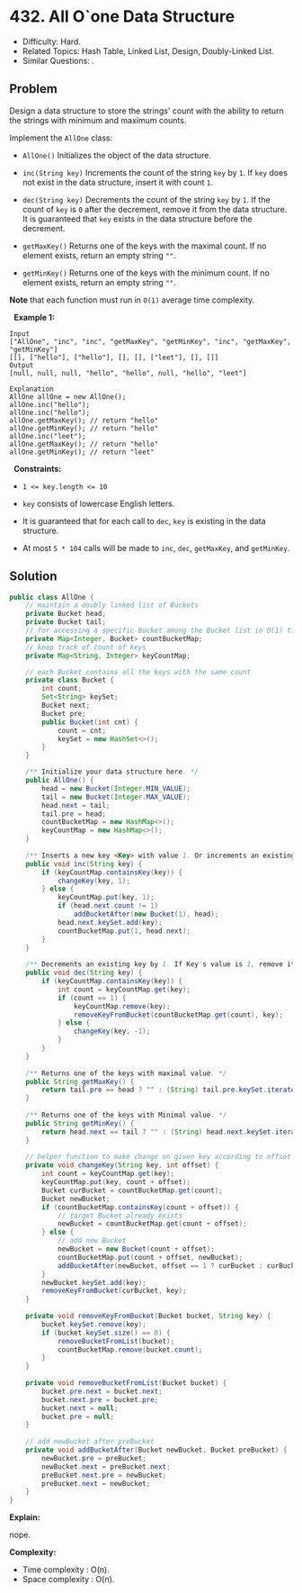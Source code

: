 # 432. All O`one Data Structure

- Difficulty: Hard.
- Related Topics: Hash Table, Linked List, Design, Doubly-Linked List.
- Similar Questions: .

## Problem

Design a data structure to store the strings' count with the ability to return the strings with minimum and maximum counts.

Implement the ```AllOne``` class:


	
- ```AllOne()``` Initializes the object of the data structure.
	
- ```inc(String key)``` Increments the count of the string ```key``` by ```1```. If ```key``` does not exist in the data structure, insert it with count ```1```.
	
- ```dec(String key)``` Decrements the count of the string ```key``` by ```1```. If the count of ```key``` is ```0``` after the decrement, remove it from the data structure. It is guaranteed that ```key``` exists in the data structure before the decrement.
	
- ```getMaxKey()``` Returns one of the keys with the maximal count. If no element exists, return an empty string ```""```.
	
- ```getMinKey()``` Returns one of the keys with the minimum count. If no element exists, return an empty string ```""```.


**Note** that each function must run in ```O(1)``` average time complexity.

 
**Example 1:**

```
Input
["AllOne", "inc", "inc", "getMaxKey", "getMinKey", "inc", "getMaxKey", "getMinKey"]
[[], ["hello"], ["hello"], [], [], ["leet"], [], []]
Output
[null, null, null, "hello", "hello", null, "hello", "leet"]

Explanation
AllOne allOne = new AllOne();
allOne.inc("hello");
allOne.inc("hello");
allOne.getMaxKey(); // return "hello"
allOne.getMinKey(); // return "hello"
allOne.inc("leet");
allOne.getMaxKey(); // return "hello"
allOne.getMinKey(); // return "leet"
```

 
**Constraints:**


	
- ```1 <= key.length <= 10```
	
- ```key``` consists of lowercase English letters.
	
- It is guaranteed that for each call to ```dec```, ```key``` is existing in the data structure.
	
- At most ```5 * 104``` calls will be made to ```inc```, ```dec```, ```getMaxKey```, and ```getMinKey```.



## Solution

```java
public class AllOne {
    // maintain a doubly linked list of Buckets
    private Bucket head;
    private Bucket tail;
    // for accessing a specific Bucket among the Bucket list in O(1) time
    private Map<Integer, Bucket> countBucketMap;
    // keep track of count of keys
    private Map<String, Integer> keyCountMap;

    // each Bucket contains all the keys with the same count
    private class Bucket {
        int count;
        Set<String> keySet;
        Bucket next;
        Bucket pre;
        public Bucket(int cnt) {
            count = cnt;
            keySet = new HashSet<>();
        }
    }

    /** Initialize your data structure here. */
    public AllOne() {
        head = new Bucket(Integer.MIN_VALUE);
        tail = new Bucket(Integer.MAX_VALUE);
        head.next = tail;
        tail.pre = head;
        countBucketMap = new HashMap<>();
        keyCountMap = new HashMap<>();
    }
    
    /** Inserts a new key <Key> with value 1. Or increments an existing key by 1. */
    public void inc(String key) {
        if (keyCountMap.containsKey(key)) {
            changeKey(key, 1);
        } else {
            keyCountMap.put(key, 1);
            if (head.next.count != 1) 
                addBucketAfter(new Bucket(1), head);
            head.next.keySet.add(key);
            countBucketMap.put(1, head.next);
        }
    }
    
    /** Decrements an existing key by 1. If Key's value is 1, remove it from the data structure. */
    public void dec(String key) {
        if (keyCountMap.containsKey(key)) {
            int count = keyCountMap.get(key);
            if (count == 1) {
                keyCountMap.remove(key);
                removeKeyFromBucket(countBucketMap.get(count), key);
            } else {
                changeKey(key, -1);
            }
        }
    }
    
    /** Returns one of the keys with maximal value. */
    public String getMaxKey() {
        return tail.pre == head ? "" : (String) tail.pre.keySet.iterator().next();
    }
    
    /** Returns one of the keys with Minimal value. */
    public String getMinKey() {
        return head.next == tail ? "" : (String) head.next.keySet.iterator().next();        
    }
    
    // helper function to make change on given key according to offset
    private void changeKey(String key, int offset) {
        int count = keyCountMap.get(key);
        keyCountMap.put(key, count + offset);
        Bucket curBucket = countBucketMap.get(count);
        Bucket newBucket;
        if (countBucketMap.containsKey(count + offset)) {
            // target Bucket already exists
            newBucket = countBucketMap.get(count + offset);
        } else {
            // add new Bucket
            newBucket = new Bucket(count + offset);
            countBucketMap.put(count + offset, newBucket);
            addBucketAfter(newBucket, offset == 1 ? curBucket : curBucket.pre);
        }
        newBucket.keySet.add(key);
        removeKeyFromBucket(curBucket, key);
    }
    
    private void removeKeyFromBucket(Bucket bucket, String key) {
        bucket.keySet.remove(key);
        if (bucket.keySet.size() == 0) {
            removeBucketFromList(bucket);
            countBucketMap.remove(bucket.count);
        }
    }
    
    private void removeBucketFromList(Bucket bucket) {
        bucket.pre.next = bucket.next;
        bucket.next.pre = bucket.pre;
        bucket.next = null;
        bucket.pre = null;
    }
    
    // add newBucket after preBucket
    private void addBucketAfter(Bucket newBucket, Bucket preBucket) {
        newBucket.pre = preBucket;
        newBucket.next = preBucket.next;
        preBucket.next.pre = newBucket;
        preBucket.next = newBucket;
    }
}
```

**Explain:**

nope.

**Complexity:**

* Time complexity : O(n).
* Space complexity : O(n).
